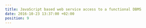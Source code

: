 ```yaml
---
title: JavaScript based web service access to a functional DBMS
date: 2016-10-23 13:37:00 +02:00
position: 9
---
```


